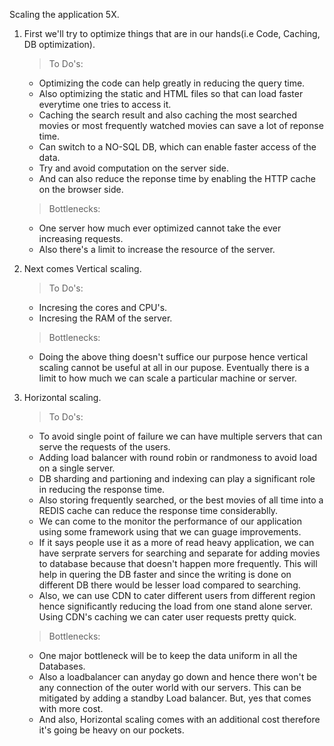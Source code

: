 Scaling the application 5X.


1) First we'll try to optimize things that are in our hands(i.e Code, Caching, DB optimization).
    
    > To Do's:
    - Optimizing the code can help greatly in reducing the query time.
    - Also optimizing the static and HTML files so that can load faster everytime one tries to access it.
    - Caching the search result and also caching the most searched movies or most frequently watched movies can
      save a lot of reponse time.
    - Can switch to a NO-SQL DB, which can enable faster access of the data.
    - Try and avoid computation on the server side.
    - And can also reduce the reponse time by enabling the HTTP cache on the browser side.

    > Bottlenecks:
    - One server how much ever optimized cannot take the ever increasing requests.
    - Also there's a limit to increase the resource of the server.

2) Next comes Vertical scaling.

    > To Do's:
    - Incresing the cores and CPU's.
    - Incresing the RAM of the server.

    > Bottlenecks:
    - Doing the above thing doesn't suffice our purpose hence vertical scaling cannot be useful at all in our pupose.
      Eventually there is a limit to how much we can scale a particular machine or server.

3) Horizontal scaling.

    >To Do's:
    - To avoid single point of failure we can have multiple servers that can serve the requests of the users.
    - Adding load balancer with round robin or randmoness to avoid load on a single server.
    - DB sharding and partioning and indexing can play a significant role in reducing the response time.
    - Also storing frequently searched, or the best movies of all time into a REDIS cache can reduce the response 
      time considerablly.
    - We can come to the monitor the performance of our application using some framework using that we can guage improvements.
    - If it says people use it as a more of read heavy application, we can have serprate servers for searching and separate for 
      adding movies to database because that doesn't happen more frequently. This will help in quering the DB faster and since
      the writing is done on different DB there would be lesser load compared to searching.
    - Also, we can use CDN to cater different users from different region hence significantly reducing the load from one stand alone server.
      Using CDN's caching we can cater user requests pretty quick.

    > Bottlenecks:
    - One major bottleneck will be to keep the data uniform in all the Databases.
    - Also a loadbalancer can anyday go down and hence there won't be any connection of the outer world with our servers.
      This can be mitigated by adding a standby Load balancer. But, yes that comes with more cost.
    - And also, Horizontal scaling comes with an additional cost therefore it's going be heavy on our pockets.

    
    
    
    



